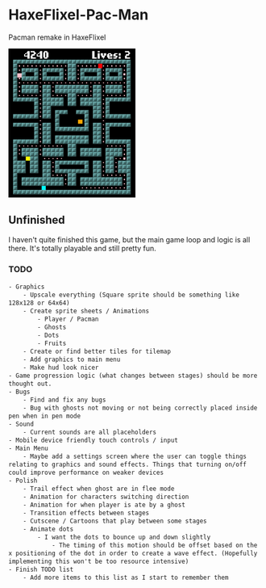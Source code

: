 # HaxeFlixel-Pac-Man
Pacman remake in HaxeFlixel

<img src="./img/example001.png" width="50%">

## Unfinished
I haven't quite finished this game, but the main game loop and logic is all there. It's totally playable and still pretty fun.

### TODO
	- Graphics
		- Upscale everything (Square sprite should be something like 128x128 or 64x64)
		- Create sprite sheets / Animations
			- Player / Pacman
			- Ghosts
			- Dots
			- Fruits
		- Create or find better tiles for tilemap
		- Add graphics to main menu
		- Make hud look nicer
	- Game progression logic (what changes between stages) should be more thought out.
	- Bugs
		- Find and fix any bugs
		- Bug with ghosts not moving or not being correctly placed inside pen when in pen mode
	- Sound
		- Current sounds are all placeholders
	- Mobile device friendly touch controls / input
	- Main Menu
		- Maybe add a settings screen where the user can toggle things relating to graphics and sound effects. Things that turning on/off could improve performance on weaker devices
	- Polish
		- Trail effect when ghost are in flee mode
		- Animation for characters switching direction
		- Animation for when player is ate by a ghost
		- Transition effects between stages
		- Cutscene / Cartoons that play between some stages
		- Animate dots
			- I want the dots to bounce up and down slightly
				- The timing of this motion should be offset based on the x positioning of the dot in order to create a wave effect. (Hopefully implementing this won't be too resource intensive)
	- Finish TODO list
		- Add more items to this list as I start to remember them
